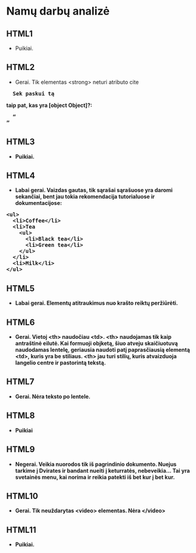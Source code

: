 # Namų darbų analizė

## HTML1

* Puikiai.

## HTML2

* Gerai. Tik elementas &lt;strong&gt; neturi atributo cite
<pre>
  <strong cite>Sek paskui tą
</pre>

taip pat, kas yra [object Object]?:
<pre>
  <q cite="[object Object]">
</pre>

## HTML3

* Puikiai.

## HTML4

* Labai gerai. Vaizdas gautas, tik sąrašai sąrašuose yra daromi sekančiai, bent jau tokia rekomendacija tutorialuose ir dokumentacijose:
<pre>
&lt;ul&gt;
  &lt;li&gt;Coffee&lt;/li&gt;
  &lt;li&gt;Tea
    &lt;ul&gt;
      &lt;li&gt;Black tea&lt;/li&gt;
      &lt;li&gt;Green tea&lt;/li&gt;
    &lt;/ul&gt;
  &lt;/li&gt;
  &lt;li&gt;Milk&lt;/li&gt;
&lt;/ul&gt;
</pre>

## HTML5

* Labai gerai. Elementų atitraukimus nuo krašto reiktų peržiūrėti.

## HTML6

* Gerai. Vietoj &lt;th&gt; naudočiau &lt;td&gt;. &lt;th&gt; naudojamas tik kaip antraštinė eilutė. Kai formuoji objketą, šiuo atveju skaičiuotuvą naudodamas lentelę, geriausia naudoti patį paprasčiausią elementą &lt;td&gt;, kuris yra be stiliaus. &lt;th&gt; jau turi stilių, kuris atvaizduoja langelio centre ir pastorintą tekstą.

## HTML7

* Gerai. Nėra teksto po lentele.

## HTML8

* Puikiai

## HTML9

* Negerai. Veikia nuorodos tik iš pagrindinio dokumento. Nuejus tarkime į Dvirates ir bandant nueiti į keturratės, nebeveikia... Tai yra svetainės menu, kai norima ir reikia patekti iš bet kur į bet kur.

## HTML10

* Gerai. Tik neuždarytas &lt;video&gt; elementas. Nėra &lt;/video&gt;

## HTML11

* Puikiai.